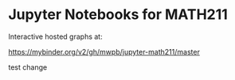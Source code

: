 # Jupyter Notebooks for MATH211

Interactive hosted graphs at:

https://mybinder.org/v2/gh/mwpb/jupyter-math211/master

test change